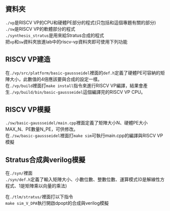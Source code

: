 ## 資料夾
`./vp`是RISCV VP的CPU和硬體PE部分的程式(只包括和這個專題有關的部分)\
`./sw`是RISCV VP的軟體部分的程式\
`./synthesis_stratus`是用來給Stratus合成的程式\
把`vp`和`sw`資料夾放進lab中的riscv-vp資料夾即可使用下列功能

## RISCV VP建造
在`./vp/src/platform/basic-gaussseidel`裡面的`def.h`定義了硬體PE可容納的矩陣大小，此數值的4倍應該要與合成的設定一樣。\
在`./vp/build`裡面打`make install`指令來進行RISCV VP編譯，結果會產生`./vp/build/bin/basic-gaussseidel`這個編譯完的RISCV VP CPU。

## RISCV VP模擬
`./sw/basic-gaussseidel/main.cpp`裡面定義了矩陣大小N、硬體PE大小MAX_N、PE數量N_PE，可供修改。\
在`./sw/basic-gaussseidel`裡面打`make sim`可執行main.cpp的編譯與RISCV VP模擬

## Stratus合成與verilog模擬
在`./syn/`裡面\
`./syn/def.h`定義了輸入矩陣大小、小數位數、整數位數、運算模式(0是解線性方程式、1是矩陣乘以向量的乘法)

在`./tlm/stratus/`裡面打以下指令\
`make sim_V_DPA`執行開啟dpopt的合成與verilog模擬
